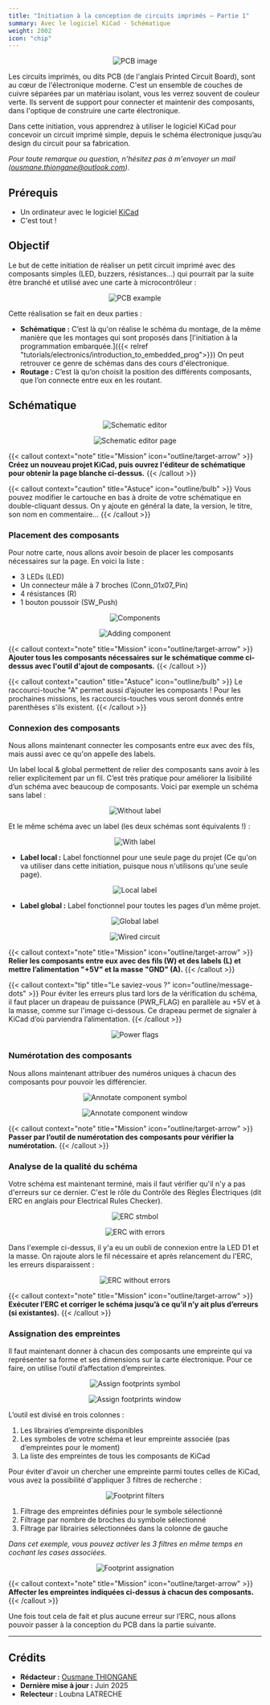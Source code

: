 ```yaml
---
title: "Initiation à la conception de circuits imprimés – Partie 1"
summary: Avec le logiciel KiCad - Schématique
weight: 2002
icon: "chip"
---
```


<p align="center">
    <img src="/chroma/images/pcb.png" alt="PCB image" class="w-full h-auto" />
</p>

Les circuits imprimés, ou dits PCB (de l'anglais Printed Circuit Board), sont au cœur de l'électronique moderne. C'est un ensemble de couches de cuivre séparées par un matériau isolant, vous les verrez souvent de couleur verte. Ils servent de support pour connecter et maintenir des composants, dans l'optique de construire une carte électronique.

Dans cette initiation, vous apprendrez à utiliser le logiciel KiCad pour concevoir un circuit imprimé simple, depuis le schéma électronique jusqu’au design du circuit pour sa fabrication.

_Pour toute remarque ou question, n'hésitez pas à m'envoyer un mail ([ousmane.thiongane@outlook.com](mailto:ousmane.thiongane@outlook.com))._

## Prérequis

* Un ordinateur avec le logiciel [KiCad](https://www.kicad.org/)
* C'est tout !

## Objectif

Le but de cette initiation de réaliser un petit circuit imprimé avec des composants simples (LED, buzzers, résistances…) qui pourrait par la suite être branché et utilisé avec une carte à microcontrôleur :

<p align="center">
    <img src="/chroma/images/schematic1.png" alt="PCB example" class="w-full h-auto" />
</p>

Cette réalisation se fait en deux parties :

* **Schématique :** C’est là qu'on réalise le schéma du montage, de la même manière que les montages qui sont proposés dans [l'initiation à la programmation embarquée.]({{< relref "tutorials/electronics/introduction_to_embedded_prog">}}) On peut retrouver ce genre de schémas dans des cours d'électronique.
* **Routage :** C’est là qu’on choisit la position des différents composants, que l’on connecte entre eux en les routant.

## Schématique

<p align="center">
    <img src="/chroma/images/schematic2_fr.png" alt="Schematic editor" class="w-full h-auto" />
</p>

<p align="center">
    <img src="/chroma/images/schematic3.jpg" alt="Schematic editor page" class="w-full h-auto" />
</p>

{{< callout context="note" title="Mission" icon="outline/target-arrow" >}}
**Créez un nouveau projet KiCad, puis ouvrez l'éditeur de schématique pour obtenir la page blanche ci-dessus.**
{{< /callout >}}

{{< callout context="caution" title="Astuce" icon="outline/bulb" >}}
Vous pouvez modifier le cartouche en bas à droite de votre schématique en double-cliquant dessus. On y ajoute en général la date, la version, le titre, son nom en commentaire…
{{< /callout >}}

### Placement des composants

Pour notre carte, nous allons avoir besoin de placer les composants nécessaires sur la page. En voici la liste :

* 3 LEDs (LED)
* Un connecteur mâle à 7 broches (Conn_01x07_Pin)
* 4 résistances (R)
* 1 bouton poussoir (SW_Push)

<p align="center">
    <img src="/chroma/images/schematic4.jpg" alt="Components" class="w-full h-auto" />
</p>

<p align="center">
    <img src="/chroma/images/schematic5.jpg" alt="Adding component" class="w-full h-auto" />
</p>

{{< callout context="note" title="Mission" icon="outline/target-arrow" >}}
**Ajouter tous les composants nécessaires sur le schématique comme ci-dessus avec l'outil d'ajout de composants.**
{{< /callout >}}

{{< callout context="caution" title="Astuce" icon="outline/bulb" >}}
Le raccourci-touche "A" permet aussi d’ajouter les composants ! Pour les prochaines missions, les raccourcis-touches vous seront donnés entre parenthèses s'ils existent.
{{< /callout >}}

### Connexion des composants

Nous allons maintenant connecter les composants entre eux avec des fils, mais aussi avec ce qu'on appelle des labels.

Un label local & global permettent de relier des composants sans avoir à les relier explicitement par un fil. C’est très pratique pour améliorer la lisibilité d’un schéma avec beaucoup de composants. Voici par exemple un schéma sans label :

<p align="center">
    <img src="/chroma/images/schematic6.jpg" alt="Without label" class="w-full h-auto" />
</p>

Et le même schéma avec un label (les deux schémas sont équivalents !) :

<p align="center">
    <img src="/chroma/images/schematic7.jpg" alt="With label" class="w-full h-auto" />
</p>

* **Label local :** Label fonctionnel pour une seule page du projet (Ce qu'on va utiliser dans cette initiation, puisque nous n'utilisons qu'une seule page).

<p align="center">
    <img src="/chroma/images/schematic8.jpg" alt="Local label" class="w-full h-auto" />
</p>

* **Label global :** Label fonctionnel pour toutes les pages d’un même projet.

<p align="center">
    <img src="/chroma/images/schematic9.jpg" alt="Global label" class="w-full h-auto" />
</p>

<p align="center">
    <img src="/chroma/images/schematic10.jpg" alt="Wired circuit" class="w-full h-auto" />
</p>

{{< callout context="note" title="Mission" icon="outline/target-arrow" >}}
**Relier les composants entre eux avec des fils (W) et des labels (L) et mettre l’alimentation "+5V" et la masse "GND" (A).**
{{< /callout >}}

{{< callout context="tip" title="Le saviez-vous ?" icon="outline/message-dots" >}}
Pour éviter les erreurs plus tard lors de la vérification du schéma, il faut placer un drapeau de puissance (PWR_FLAG) en parallèle au +5V et à la masse, comme sur l'image ci-dessous. Ce drapeau permet de signaler à KiCad d’où parviendra l’alimentation.
{{< /callout >}}

<p align="center">
    <img src="/chroma/images/schematic11.jpg" alt="Power flags" class="w-full h-auto" />
</p>

### Numérotation des composants

Nous allons maintenant attribuer des numéros uniques à chacun des composants pour pouvoir les différencier.

<p align="center">
    <img src="/chroma/images/schematic12.jpg" alt="Annotate component symbol" class="w-full h-auto" />
</p>

<p align="center">
    <img src="/chroma/images/schematic13_fr.png" alt="Annotate component window" class="w-full h-auto" />
</p>

{{< callout context="note" title="Mission" icon="outline/target-arrow" >}}
**Passer par l’outil de numérotation des composants pour vérifier la numérotation.**
{{< /callout >}}

### Analyse de la qualité du schéma

Votre schéma est maintenant terminé, mais il faut vérifier qu'il n'y a pas d'erreurs sur ce dernier. C'est le rôle du Contrôle des Règles Électriques (dit ERC en anglais pour Electrical Rules Checker).

<p align="center">
    <img src="/chroma/images/schematic20.jpg" alt="ERC stmbol" class="w-full h-auto" />
</p>

<p align="center">
    <img src="/chroma/images/schematic14_fr.png" alt="ERC with errors" class="w-full h-auto" />
</p>

Dans l'exemple ci-dessus, il y'a eu un oubli de connexion entre la LED D1 et la masse. On rajoute alors le fil nécessaire et après relancement du l'ERC, les erreurs disparaissent :

<p align="center">
    <img src="/chroma/images/schematic15_fr.png" alt="ERC without errors" class="w-full h-auto" />
</p>

{{< callout context="note" title="Mission" icon="outline/target-arrow" >}}
**Exécuter l’ERC et corriger le schéma jusqu’à ce qu’il n’y ait plus d’erreurs (si existantes).**
{{< /callout >}}

### Assignation des empreintes

Il faut maintenant donner à chacun des composants une empreinte qui va représenter sa forme et ses dimensions sur la carte électronique. Pour ce faire, on utilise l’outil d’affectation d’empreintes.

<p align="center">
    <img src="/chroma/images/schematic16.jpg" alt="Assign footprints symbol" class="w-full h-auto" />
</p>

<p align="center">
    <img src="/chroma/images/schematic17.jpg" alt="Assign footprints window" class="w-full h-auto" />
</p>

L’outil est divisé en trois colonnes :

1. Les librairies d’empreinte disponibles
2. Les symboles de votre schéma et leur empreinte associée (pas d’empreintes pour le moment)
3. La liste des empreintes de tous les composants de KiCad

Pour éviter d'avoir un chercher une empreinte parmi toutes celles de KiCad, vous avez la possibilité d'appliquer 3 filtres de recherche :

<p align="center">
    <img src="/chroma/images/schematic18.jpg" alt="Footprint filters" class="w-full h-auto" />
</p>

1. Filtrage des empreintes définies pour le symbole sélectionné
2. Filtrage par nombre de broches du symbole sélectionné
3. Filtrage par librairies sélectionnées dans la colonne de gauche

_Dans cet exemple, vous pouvez activer les 3 filtres en même temps en cochant les cases associées._

<p align="center">
    <img src="/chroma/images/schematic19.jpg" alt="Footprint assignation" class="w-full h-auto" />
</p>

{{< callout context="note" title="Mission" icon="outline/target-arrow" >}}
**Affecter les empreintes indiquées ci-dessus à chacun des composants.**
{{< /callout >}}

Une fois tout cela de fait et plus aucune erreur sur l’ERC, nous allons pouvoir passer à la conception du PCB dans la partie suivante.

---

## Crédits

* **Rédacteur :** [Ousmane THIONGANE](https://mowibox.github.io/)
* **Dernière mise à jour :** Juin 2025
* **Relecteur :** Loubna LATRECHE
